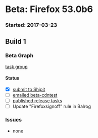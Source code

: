 # Beta: Firefox 53.0b6

### Started: 2017-03-23

## Build 1

### Beta Graph
[task group](https://tools.taskcluster.net/push-inspector/#/FNN62sV6RKqHhVcjZ2USHQ)


#### Status
- [x] [submit to Shipit](https://wiki.mozilla.org/Release:Release_Automation_on_Mercurial:Starting_a_Release#Submit_to_Ship_It)
- [ ] [emailed beta-cdntest](../how-tos/relpro.md#1-email-drivers-re-release-live-on-test-channel)
- [ ] [published release tasks](../how-tos/relpro.md#3-publish-release)
- [ ] Update "Firefoxsignoff" rule in Balrog

### Issues
- none


